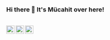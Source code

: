 ### Hi there 👋 It's Mücahit over here!

 <!-- [Follow me http://i.imgur.com/tXSoThF.png]https://twitter.com/mucahiterenozk1 --> 
 
 <br/>

<a href="https://www.linkedin.com/in/m%C3%BCcahit-eren-%C3%B6zkur-568475177/">
  <img align="left" alt="Mücahit's Linkedin" width="22px" src="https://cdn.jsdelivr.net/npm/simple-icons@v3/icons/linkedin.svg" />
</a>
<a href="https://www.instagram.com/mucahiterenozkur/">
  <img align="left" alt="Mücahit's Instagram" width="22px" src="https://cdn.jsdelivr.net/npm/simple-icons@v3/icons/instagram.svg" />
</a>
<a href="https://discord.gg/gR8HXM">
  <img align="left" alt="Mücahit's Discord" width="22px" src="https://cdn.jsdelivr.net/npm/simple-icons@v3/icons/discord.svg" />
</a>


<br />
 
<!--

📷 [Instagram][instagram] **|** 
👔 [Linkedin][linkedin] **|** 
📷 [Discord][discord] **|** 

[banner]: https://raw.githubusercontent.com/bradgarropy/bradgarropy/master/banner.png
[instagram]: https://www.instagram.com/mucahiterenozkur/
[linkedin]: https://www.linkedin.com/in/m%C3%BCcahit-eren-%C3%B6zkur-568475177/
[discord]: https://discord.gg/gR8HXM
-->

<!--
**mucahiterenozkur/mucahiterenozkur** is a ✨ _special_ ✨ repository because its `README.md` (this file) appears on your GitHub profile.
-->
<!--

- 🔭 I’m currently working on ...
- 🌱 I’m currently learning ...
- 👯 I’m looking to collaborate on ...
- 🤔 I’m looking for help with ...
- 💬 Ask me about ...
- 📫 How to reach me: ...
- 😄 Pronouns: ...
- ⚡ Fun fact: ...
-->
